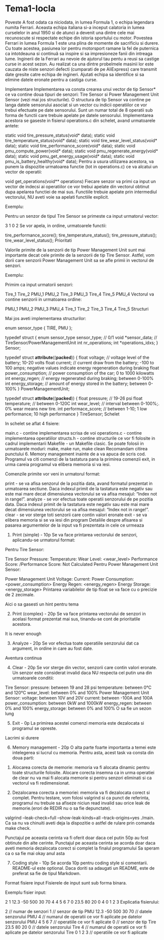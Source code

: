 # Tema1-Iocla
Poveste
A fost odata ca niciodata, in lumea Formula 1, o echipa legendara numita Ferrari. Aceasta echipa italiana si-a inceput calatoria in lumea curselelor in anul 1950 si de atunci a devenit una dintre cele mai recunoscute si respectate echipe din istoria sportului cu motor. Povestea Ferrari in lumea Formula 1 este una plina de momente de sacrificiu si durere. Cu toate acestea, pasiunea lor pentru motorsport ramane la fel de puternica ca intotdeauna si continuă sa inspire si sa impresioneze fanii din intreaga lume. Inginerii de la Ferrari au nevoie de ajutorul tau pentu a reusi sa castige curse in acest sezon. Au realizat ca una dintre probelmele masinii lor este cauzata de niste senzori defecti (cumparati de pe AliExpress) care transmit date gresite catre echipa de ingineri. Ajutati echipa sa identifice si sa elimine datele eronate pentru a castiga curse.

Implementare
Implementarea va consta crearea unui vector de tip Sensor* ce va contine doua tipuri de senzori: Tire Sensor si Power Management Unit Sensor (vezi mai jos structurile). O structura de tip Sensor va contine pe langa datele sensorului asociat si un vector cu indicii operatiilor ce vor trebui efectuate pe date sensorului. Sunt un numar total de 8 operatii sub forma de functii care trebuie apelate pe datele sensorului. Implementarea acestora se gaseste in fisierul operations.c din schelet, avand urmatoarele antete:

static void tire_pressure_status(void* data);
static void tire_temperature_status(void* data);
static void tire_wear_level_status(void* data);
static void tire_performance_score(void* data);
static void pmu_compute_power(void* data);
static void pmu_regenerate_energy(void* data);
static void pmu_get_energy_usage(void* data);
static void pmu_is_battery_healthy(void* data);
Pentru a usura utilizarea acestora, va punem la dispozitie urmatoarea functie (tot in operations.c) ce va alcatui un vector de operatii:

void get_operations(void** operations)
Fiecare senzor va primi ca input un vector de indecsi ai operatiilor ce vor trebui apelate din vectorul obtinut dupa apelarea functiei de mai sus. Functiile trebuie apelate prin intermediul vectorului, NU aveti voie sa apelati functiile explicit.

Exemplu:

Pentru un senzor de tipul Tire Sensor se primeste ca input urmatorul vector:

3 1 0 2
Se vor apela, in ordine, urmatoarele functii:

tire_performance_score();
tire_temperature_status();
tire_pressure_status();
tire_wear_level_status();
Prioritati

Valorile primite de la senzorii de tip Power Management Unit sunt mai importante decat cele primite de la senzorii de tip Tire Sensor. Astfel, vom dorii care senzorii Power Management Unit sa se afle primii in vectorul de senzori.

Exemplu:

Primim ca input urmatorii senzori:

Tire_1 Tire_2 PMU_1 PMU_2 Tire_3 PMU_3 Tire_4 Tire_5 PMU_4
Vectorul va contine senzorii in urmatoarea ordine:

PMU_1 PMU_2 PMU_3 PMU_4 Tire_1 Tire_2 Tire_3 Tire_4 Tire_5
Structuri

Mai jos aveti implementarea structurilor:

enum sensor_type {
	TIRE,
	PMU
};

typedef struct {
	enum sensor_type sensor_type; 	// 0/1
	void *sensor_data; 		// TireSensor/PowerManagementUnit
	int nr_operations;
	int *operations_idxs;
} Sensor;

typedef struct __attribute__((__packed__)) {
    float voltage;  			// voltage level of the battery; 10-20 volts
    float current;  			// current draw from the battery; -100 to 100 amps; negative values indicate energy regeneration during braking
    float power_consumption;  		// power consumption of the car; 0 to 1000 kilowatts
    int energy_regen;  		        // energy regenerated during braking; between 0-100%
    int energy_storage;  		// amount of energy stored in the battery; between 0-100%
} PowerManagementUnit;

typedef struct __attribute__((__packed__)) {
	float pressure; 		// 19-26 psi
	float temperature; 		// between 0-120C 
	int wear_level; 		// interval between 0-100%;. 0% wear means new tire.
	int performace_score;		// between 1-10; 1 low performance; 10 high performance
} TireSensor;
Schelet

In schelet se aflat 4 fisiere:

main.c - contine implementarea scrisa de voi
operations.c - contine implementarea operatiilor
structs.h - contine structurile ce vor fi folosite in cadrul implementarii
Makefile - un Makefile clasic. Se poate folosii in urmatoarele moduri: make, make run, make clean
Recomandam citirea punctului 6. Memory management inainte de a va apuca de scris cod.
Programul va citi comenzi de la tastatura pana la primirea comenzii exit, in urma careia programul va elibera memoria si va iesi.

Comenzile primite vor veni in urmatorul format:

print <index> - se va afisa senzorul de la pozitia data, avand formatul prezentat in urmatoarea sectiune. Daca indexul primit de la tastatura este negativ sau este mai mare decat dimensiunea vectorului se va afisa mesajul: “Index not in range!”.
analyze <index> - se vor efectua toate operatii senzorului de pe pozitia data. Daca indexul primit de la tastatura este negativ sau este mai mare decat dimensiunea vectorului se va afisa mesajul: “Index not in range!”.
clear - se vor sterge toti senzorii care contin valori eronate
exit - se va elibera memoria si se va iesi din program
Detaliile despre afisarea si pasarea argumentelor de la input va fi prezentata in cele ce urmeaza
1. Print (simple) - 10p
Se va face printarea vectorului de senzori, aplicandu-se urmatorul format:

Pentru Tire Sensor:

Tire Sensor
Pressure: <pressure>
Temperature: <temperature>
Wear Level: <wear_level>
Performance Score: <computed score>/Performance Score: Not Calculated
Pentru Power Management Unit Sensor:

Power Management Unit
Voltage: <voltage>
Current: <current>
Power Consumption: <power_consumption>
Energy Regen: <energy_regen>
Energy Storage: <energy_storage>
Printarea variabilelor de tip float se va face cu o precizie de 2 zecimale.

Aici o sa gasesti un hint pentru tema

2. Print (complex) - 20p
Se va face printarea vectorului de senzori in acelasi format prezentat mai sus, tinandu-se cont de prioritatile acestora.

It is never enough

3. Analyze - 20p
Se vor efectua toate operatiile senzorului dat ca argument, in ordine in care au fost date.

Aventura continua

4. Clear - 20p
Se vor sterge din vector, senzorii care contin valori eronate. Un senzor este considerat invalid daca NU respecta cel putin una din urmatoarele conditii:

Tire Sensor:
pressure: between 19 and 28 psi
temperature: between 0°C and 120°C
wear_level: between 0% and 100%
Power Management Unit Sensor:
voltage: between 10V and 20V
current: between -100A and 100A
power_consumption: between 0kW and 1000kW
energy_regen: between 0% and 100%
energy_storage: between 0% and 100%
O sa fie un sezon lung

5. Exit - 0p
La primirea acestei comenzi memoria este dezalocata si programul se opreste.

Lacrimi si durere

6. Memory management - 20p
O alta parte foarte importanta a temei este intelegerea si lucrul cu memoria. Pentru asta, acest task va consta din doua parti:

1) Alocarea corecta de memorie: memoria va fi alocata dinamic pentru toate structurile folosite. Alocare corecta insemna ca in urma operatiei de clear nu va mai fi alocata memorie si pentru senzori eliminati si ca vectorul va fi redimensionat.

2) Dezalocarea corecta a memoriei: memoria va fi dezalocata corect si complet. Pentru testare, vom folosi valgrind si ca punct de referinta, programul nu trebuie sa afiseze niciun read invalid sau orice leak de memorie.(erori de REDIR nu o sa fie depunctate).

valgrind –leak-check=full –show-leak-kinds=all –track-origins=yes ./main. Ca sa nu va chinuiti aveti deja la dispozitie o astfel de rulare prin comanda make check.

Punctajul pe aceasta cerinta va fi oferit doar daca cel putin 50p au fost obtinute din alte cerinte.
Punctajul pe aceasta cerinta se acorda doar daca aveti memoria dezalocata corect si complet la finalul programului
Sa speram ca o sa fie mai okay anul asta

7. Coding style - 10p
Se acorda 10p pentru coding style si comentarii. README-ul este optional. Daca doriti sa adaugati un README, este de preferat sa fie de tipul Markdown.

Format fisiere input
Fisierele de input sunt sub forma binara.

Exemplu fisier input:

2 1 12.3 -50 500 30 70 4 4 5 6 7 0 23.5 80 20 0 4 0 1 2 3
Explicatia fisierului:

2                      // numar de senzori
1                      // senzor de tip PMU
12.3 -50 500 30 70     // datele senzorului PMU
4                      // numarul de operatii ce vor fi aplicate pe datelor senzorului PMU
4 5 6 7                // operatiile ce vor fi aplicate
0                      // senzor de tip Tire 
23.5 80 20 0           // datele senzorului Tire
4                      // numarul de operatii ce vor fi aplicate pe datelor senzorului Tire
0 1 2 3                // operatiile ce vor fi aplicate
